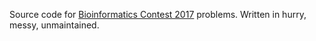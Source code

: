 Source code for [Bioinformatics Contest 2017](http://contest.bioinf.me/)
problems. Written in hurry, messy, unmaintained.

